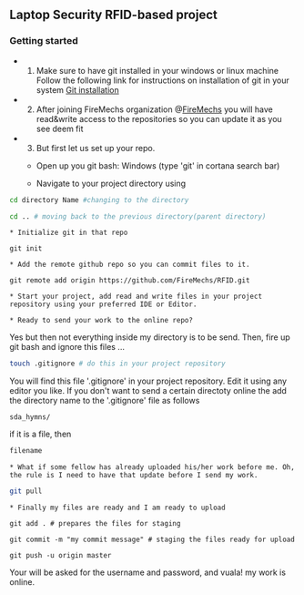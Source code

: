 ## Laptop Security RFID-based project

### Getting started

* 1. Make sure to have git installed in your windows or linux machine 
Follow the following link for instructions on installation of git in your system
[Git installation](https://git-scm.com/book/en/v2/Getting-Started-Installing-Git)

* 2. After joining FireMechs organization @[FireMechs](https://github.com/FireMechs) you will have read&write access to the repositories so you can update it as you see deem fit

* 3.  But first let us set up your repo. 

	* Open up you git bash: Windows (type 'git' in cortana search bar)

	* Navigate to your project directory using 

```bash
cd directory Name #changing to the directory
```

```bash
cd .. # moving back to the previous directory(parent directory)
```

	* Initialize git in that repo

```git
git init
```

	* Add the remote github repo so you can commit files to it.

```git 
git remote add origin https://github.com/FireMechs/RFID.git
``` 

	* Start your project, add read and write files in your project repository using your preferred IDE or Editor.
	
	* Ready to send your work to the online repo?

Yes  but then not everything inside my directory is to be send. Then, fire up git bash and ignore this files ...

```bash
touch .gitignore # do this in your project repository
```

You will find this file '.gitignore' in your project repository. Edit it using any editor you like. If you don't want to send a certain directoty online the add the directory name to the  '.gitignore' file as follows

```.gitignore
sda_hymns/   
```

if it is a file, then
```bash
filename
```
	* What if some fellow has already uploaded his/her work before me. Oh, the rule is I need to have that update before I send my work.

```bash
git pull 
```
	* Finally my files are ready and I am ready to upload

```git
git add . # prepares the files for staging

git commit -m "my commit message" # staging the files ready for upload

git push -u origin master 
```

Your will be asked for the username and password, and vuala! my work is online.
